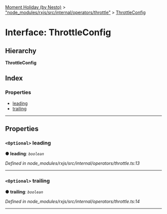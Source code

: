 [Moment Holiday (by Nesto)](../README.md) > ["node_modules/rxjs/src/internal/operators/throttle"](../modules/_node_modules_rxjs_src_internal_operators_throttle_.md) > [ThrottleConfig](../interfaces/_node_modules_rxjs_src_internal_operators_throttle_.throttleconfig.md)

# Interface: ThrottleConfig

## Hierarchy

**ThrottleConfig**

## Index

### Properties

* [leading](_node_modules_rxjs_src_internal_operators_throttle_.throttleconfig.md#leading)
* [trailing](_node_modules_rxjs_src_internal_operators_throttle_.throttleconfig.md#trailing)

---

## Properties

<a id="leading"></a>

### `<Optional>` leading

**● leading**: *`boolean`*

*Defined in node_modules/rxjs/src/internal/operators/throttle.ts:13*

___
<a id="trailing"></a>

### `<Optional>` trailing

**● trailing**: *`boolean`*

*Defined in node_modules/rxjs/src/internal/operators/throttle.ts:14*

___

